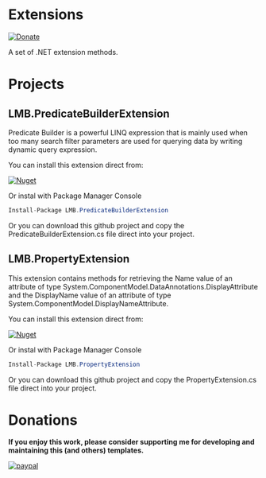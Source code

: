 # Extensions

[![Donate](https://img.shields.io/badge/Donate-PayPal-green.svg)](https://www.paypal.com/cgi-bin/webscr?cmd=_donations&business=26TY9QLTDWDSE&lc=US&item_name=leandroberti&item_number=github&currency_code=USD&bn=PP%2dDonationsBF%3abtn_donate_SM%2egif%3aNonHosted)

A set of .NET extension methods.

# Projects

## LMB.PredicateBuilderExtension

Predicate Builder is a powerful LINQ expression that is mainly used when too many search filter parameters are used for querying data by writing dynamic query expression.

You can install this extension direct from:

[![Nuget](https://img.shields.io/badge/nuget-v1.0.0-blue.svg)](https://www.nuget.org/packages/LMB.PredicateBuilderExtension/)

Or instal with Package Manager Console

```C#
Install-Package LMB.PredicateBuilderExtension
```

Or you can download this github project and copy the PredicateBuilderExtension.cs file direct into your project.

## LMB.PropertyExtension

This extension contains methods for retrieving the Name value of an attribute of type System.ComponentModel.DataAnnotations.DisplayAttribute and the DisplayName value of an attribute of type System.ComponentModel.DisplayNameAttribute.

You can install this extension direct from:

[![Nuget](https://img.shields.io/badge/nuget-v1.0.0-blue.svg)](https://www.nuget.org/packages/LMB.PropertyExtension/)

Or instal with Package Manager Console

```C#
Install-Package LMB.PropertyExtension
```

Or you can download this github project and copy the PropertyExtension.cs file direct into your project.

# Donations

**If you enjoy this work, please consider supporting me for developing and maintaining this (and others) templates.**

[![paypal](https://www.paypalobjects.com/en_US/i/btn/btn_donateCC_LG.gif)](https://www.paypal.com/cgi-bin/webscr?cmd=_donations&business=26TY9QLTDWDSE&lc=US&item_name=leandroberti&item_number=github&currency_code=USD&bn=PP%2dDonationsBF%3abtn_donate_SM%2egif%3aNonHosted)

